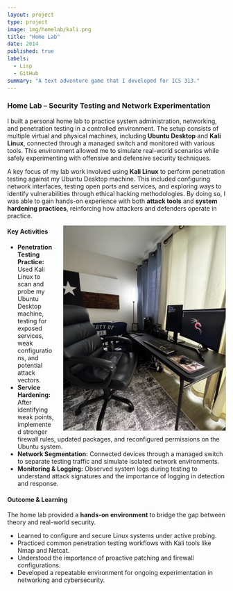 ```yaml
---
layout: project
type: project
image: img/homelab/kali.png
title: "Home Lab"
date: 2014 
published: true
labels:
  - Lisp
  - GitHub
summary: "A text adventure game that I developed for ICS 313."
---
```


<h3 class="text-center">Home Lab – Security Testing and Network Experimentation</h3>

I built a personal home lab to practice system administration, networking, and penetration testing in a controlled environment. The setup consists of multiple virtual and physical machines, including **Ubuntu Desktop** and **Kali Linux**, connected through a managed switch and monitored with various tools. This environment allowed me to simulate real-world scenarios while safely experimenting with offensive and defensive security techniques.

A key focus of my lab work involved using **Kali Linux** to perform penetration testing against my Ubuntu Desktop machine. This included configuring network interfaces, testing open ports and services, and exploring ways to identify vulnerabilities through ethical hacking methodologies. By doing so, I was able to gain hands-on experience with both **attack tools** and **system hardening practices**, reinforcing how attackers and defenders operate in practice.

<img src="../img/homelab/HomeLab.jpeg"  
     alt="Home Lab Setup"  
     width="375"  
     style="float: right; margin: 0 0 10px 20px;">

#### Key Activities
- **Penetration Testing Practice:** Used Kali Linux to scan and probe my Ubuntu Desktop machine, testing for exposed services, weak configurations, and potential attack vectors.  
- **Service Hardening:** After identifying weak points, implemented stronger firewall rules, updated packages, and reconfigured permissions on the Ubuntu system.  
- **Network Segmentation:** Connected devices through a managed switch to separate testing traffic and simulate isolated network environments.  
- **Monitoring & Logging:** Observed system logs during testing to understand attack signatures and the importance of logging in detection and response.  

#### Outcome & Learning
The home lab provided a **hands-on environment** to bridge the gap between theory and real-world security.  

- Learned to configure and secure Linux systems under active probing.  
- Practiced common penetration testing workflows with Kali tools like Nmap and Netcat.  
- Understood the importance of proactive patching and firewall configurations.  
- Developed a repeatable environment for ongoing experimentation in networking and cybersecurity.  
